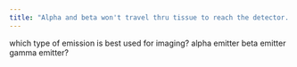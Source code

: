 ```yaml
---
title: "Alpha and beta won't travel thru tissue to reach the detector. the answer is gamma rays because they can travel a long way in human tissue and penetrate enough to escape from the body and be detected"
---
```

which type of emission is best used for imaging?
alpha emitter
beta emitter
gamma emitter?

